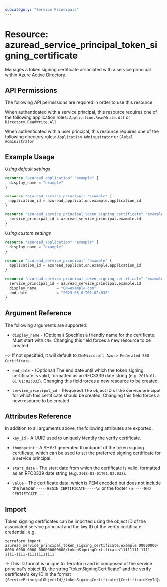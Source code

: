 ```yaml
---
subcategory: "Service Principals"
---
```


# Resource: azuread_service_principal_token_signing_certificate

Manages a token signing certificate associated with a service principal within Azure Active Directory.

## API Permissions

The following API permissions are required in order to use this resource.

When authenticated with a service principal, this resource requires one of the following application roles: `Application.ReadWrite.All` or `Directory.ReadWrite.All`

When authenticated with a user principal, this resource requires one of the following directory roles: `Application Administrator` or `Global Administrator`

## Example Usage

*Using default settings*

```terraform
resource "azuread_application" "example" {
  display_name = "example"
}

resource "azuread_service_principal" "example" {
  application_id = azuread_application.example.application_id
}

resource "azuread_service_principal_token_signing_certificate" "example" {
  service_principal_id = azuread_service_principal.example.id
}
```

*Using custom settings*

```terraform
resource "azuread_application" "example" {
  display_name = "example"
}

resource "azuread_service_principal" "example" {
  application_id = azuread_application.example.application_id
}

resource "azuread_service_principal_token_signing_certificate" "example" {
  service_principal_id = azuread_service_principal.example.id
  display_name         = "CN=example.com"
  end_date             = "2023-05-01T01:02:03Z"
}
```

## Argument Reference

The following arguments are supported:

* `display_name` - (Optional) Specifies a friendly name for the certificate.
  Must start with `CN=`. Changing this field forces a new resource to be created.

~> If not specified, it will default to `CN=Microsoft Azure Federated SSO Certificate`.

* `end_date` - (Optional) The end date until which the token signing certificate is valid, formatted as an RFC3339 date string (e.g. `2018-01-01T01:02:03Z`). Changing this field forces a new resource to be created.

* `service_principal_id` - (Required) The object ID of the service principal for which this certificate should be created. Changing this field forces a new resource to be created.

## Attributes Reference

In addition to all arguments above, the following attributes are exported:

* `key_id` - A UUID used to uniquely identify the verify certificate.

* `thumbprint` - A SHA-1 generated thumbprint of the token signing certificate, which can be used to set the preferred signing certificate for a service principal.
  
* `start_date` - The start date from which the certificate is valid, formatted as an RFC3339 date string (e.g. `2018-01-01T01:02:03Z`).
  
* `value` - The certificate data, which is PEM encoded but does not include the
header `-----BEGIN CERTIFICATE-----\n` or the footer `\n-----END CERTIFICATE-----`.

## Import

Token signing certificates can be imported using the object ID of the associated service principal and the key ID of the verify certificate credential, e.g.

```shell
terraform import azuread_service_principal_token_signing_certificate.example 00000000-0000-0000-0000-000000000000/tokenSigningCertificate/11111111-1111-1111-1111-111111111111
```

-> This ID format is unique to Terraform and is composed of the service principal's object ID, the string "tokenSigningCertificate" and the verify certificate's key ID in the format `{ServicePrincipalObjectId}/tokenSigningCertificate/{CertificateKeyId}`.
